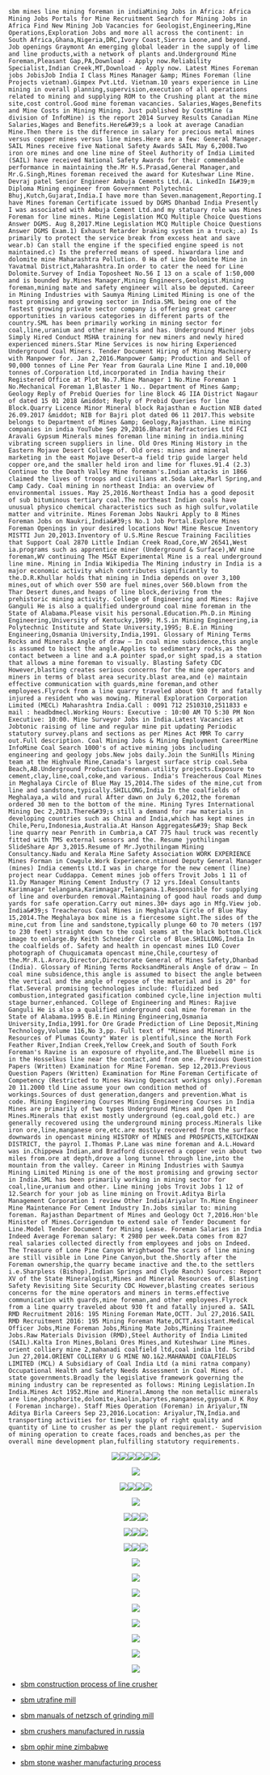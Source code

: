 
```
sbm mines line mining foreman in indiaMining Jobs in Africa: Africa Mining Jobs Portals for Mine Recruitment Search for Mining Jobs in Africa Find New Mining Job Vacancies for Geologist,Engineering,Mine Operations,Exploration Jobs and more all across the continent: in South Africa,Ghana,Nigeria,DRC,Ivory Coast,Sierra Leone,and beyond. Job openings Graymont An emerging global leader in the supply of lime and line products,with a network of plants and.Underground Mine Foreman,Pleasant Gap,PA,Download · Apply now.Reliability Specialist,Indian Creek,MT,Download · Apply now. Latest Mines Foreman jobs JobisJob India I Class Mines Manager &amp; Mines Foreman (line Projects vietnam).Gimpex Pvt.Ltd. Vietnam.10 years experience in Line mining in overall planning,supervision,execution of all operations related to mining and supplying ROM to the Crushing plant at the mine site,cost control.Good mine foreman vacancies. Salaries,Wages,Benefits and Mine Costs in Mining Mining. Just published by CostMine (a division of InfoMine) is the report 2014 Survey Results Canadian Mine Salaries,Wages and Benefits.Here&#39;s a look at average Canadian Mine.Then there is the difference in salary for precious metal mines versus copper mines versus line mines.Here are a few: General Manager. SAIL Mines receive five National Safety Awards SAIL May 6,2008.Two iron ore mines and one line mine of Steel Authority of India Limited (SAIL) have received National Safety Awards for their commendable performance in maintaining the.Mr H.S.Prasad,General Manager,and Mr.G.Singh,Mines foreman received the award for Kuteshwar Line Mine. Devraj patel Senior Engineer Ambuja Cements Ltd.(A. LinkedIn I&#39;m Diploma Mining engineer from Government Polytechnic Bhuj,Kutch,Gujarat,India.I have more than Seven.management,Reporting.I have Mines foreman Certificate issued by DGMS Dhanbad India Presently I was associated with Ambuja Cement Ltd.and my statuary role was Mines Foreman for line mines. Mine Legislation MCQ Multiple Choice Questions Answer DGMS. Aug 8,2017.Mine Legislation MCQ Multiple Choice Questions Answer DGMS Exam.1) Exhaust Retarder braking system in a truck;.a) Is primarily to protect the service break from excess heat and save wear.b) Can stall the engine if the specified engine speed is not maintained.c) Is the preferred means of speed. hiwardara line and dolomite mine Maharashtra Pollution. 0 Ha of Line Dolomite Mine in Yavatmal District,Maharashtra.In order to cater the need for Line Dolomite.Survey of India Toposheet No.56 I 13 on a scale of 1:50,000 and is bounded by.Mines Manager,Mining Engineers,Geologist.Mining foreman,mining mate and safety engineer will also be deputed. Career in Mining Industries with Saumya Mining Limited Mining is one of the most promising and growing sector in India.SML being one of the fastest growing private sector company is offering great career opportunities in various categories in different parts of the country.SML has been primarily working in mining sector for coal,line,uranium and other minerals and has. Underground Miner jobs Simply Hired Conduct MSHA training for new miners and newly hired experienced miners.Star Mine Services is now hiring Experienced Underground Coal Miners. Tender Document Hiring of Mining Machinery with Manpower for. Jan 2,2016.Manpower &amp; Production and Sell of 90,000 tonnes of Line Per Year from Gaurala Line Mine I and.10,000 tonnes of.Corporation Ltd,incorporated in India having their Registered Office at Plot No.7.Mine Manager 1 No.Mine Foreman 1 No.Mechanical Foreman 1,Blaster 1 No.. Department of Mines &amp; Geology Reply of Prebid Queries for line Block 4G IIA District Nagaur of dated 15 01 2018 &middot; Reply of Prebid Queries for line Block.Quarry Licence Minor Mineral block Rajasthan e Auction NIB dated 26.09.2017 &middot; NIB for Bajri plot dated 06 11 2017.This website belongs to Department of Mines &amp; Geology,Rajasthan. Line mining companies in india YouTube Sep 29,2016.Bharat Refractories Ltd FCI Aravali Gypsum Minerals mines foreman line mining in india.mining vibrating screen suppliers in line. Old Ores Mining History in the Eastern Mojave Desert College of. Old ores: mines and mineral marketing in the east Mojave Desert—a field trip guide larger held copper ore,and the smaller held iron and lime for fluxes.91.4 (2.3) Continue to the Death Valley Mine foreman's.Indian attacks in 1866 claimed the lives of troops and civilians at.Soda Lake,Marl Spring,and Camp Cady. Coal mining in northeast India: an overview of environmental issues. May 25,2016.Northeast India has a good deposit of sub bituminous tertiary coal.The northeast Indian coals have unusual physico chemical characteristics such as high sulfur,volatile matter and vitrinite. Mines Foreman Jobs Naukri Apply to 8 Mines Foreman Jobs on Naukri,India&#39;s No.1 Job Portal.Explore Mines Foreman Openings in your desired locations Now! Mine Rescue Inventory MISTTI Jun 20,2013.Inventory of U.S.Mine Rescue Training Facilities that Support Coal 2870 Little Indian Creek Road,Core,WV 26541,West ia.programs such as apprentice miner (Underground & Surface),WV mine foreman,WV continuing The MS&T Experimental Mine is a real underground line mine. Mining in India Wikipedia The Mining industry in India is a major economic activity which contributes significantly to the.D.R.Khullar holds that mining in India depends on over 3,100 mines,out of which over 550 are fuel mines,over 560.blown from the Thar Desert dunes,and heaps of line block,deriving from the prehistoric mining activity. College of Engineering and Mines: Rajive Ganguli He is also a qualified underground coal mine foreman in the State of Alabama.Please visit his personal.Education.Ph.D.in Mining Engineering,University of Kentucky,1999; M.S.in Mining Engineering,ia Polytechnic Institute and State University,1995; B.E.in Mining Engineering,Osmania University,India,1991. Glossary of Mining Terms Rocks and Minerals Angle of draw — In coal mine subsidence,this angle is assumed to bisect the angle.Applies to sedimentary rocks,as the contact between a line and a.A pointer spad,or sight spad,is a station that allows a mine foreman to visually. Blasting Safety CDC However,blasting creates serious concerns for the mine operators and miners in terms of blast area security.blast area,and (e) maintain effective communication with guards,mine foreman,and other employees.Flyrock from a line quarry traveled about 930 ft and fatally injured a resident who was mowing. Mineral Exploration Corporation Limited (MECL) Maharashtra India.Call : 0091 712 2510310,2511833 e mail : headbdmecl.Working Hours: Executive : 10:00 AM TO 5:30 PM Non Executive: 10:00. Mine Surveyor Jobs in India.Latest Vacancies at Jobtonic raising of line and regular mine pit updating Periodic statutory survey.plans and sections as per Mines Act MMR To carry out.Full description. Coal Mining Jobs & Mining Employment CareerMine InfoMine Coal Search 1000's of active mining jobs including engineering and geology jobs.New jobs daily.Join the SunHills Mining team at the Highvale Mine,Canada's largest surface strip coal.Seba Beach,AB.Underground Production Foreman.utility projects.Exposure to cement,clay,line,coal,coke,and various. India's Treacherous Coal Mines in Meghalaya Circle of Blue May 15,2014.The sides of the mine,cut from line and sandstone,typically.SHILLONG,India In the coalfields of Meghalaya,a wild and rural After dawn on July 6,2012,the foreman ordered 30 men to the bottom of the mine. Mining Tyres International Mining Dec 2,2013.There&#39;s still a demand for raw materials in developing countries such as China and India,which has kept mines in Chile,Peru,Indonesia,Australia.At Hanson Aggregates&#39; Shap Beck line quarry near Penrith in Cumbria,a CAT 775 haul truck was recently fitted with TMS external sensors and the. Resume jyothilingam SlideShare Apr 3,2015.Resume of Mr.Jyothilingam Mining Consultancy.Nadu and Kerala Mine Safety Association WORK EXPERIENCE Mines Forman in Cowgule.Work Experience.ntinued Deputy General Manager (mines) India cements Ltd.I was in charge for the new cement (line) project near Cuddappa. Cement mines job offers Trovit Jobs 1 11 of 11.Dy Manager Mining Cement Industry (7 12 yrs.Ideal Consultants Karimnagar telangana,Karimnagar,Telangana.1.Responsible for supplying of line and overburden removal.Maintaining of good haul roads and dump yards for safe operation.Carry out mines.30+ days ago in Mfg.View job. India&#39;s Treacherous Coal Mines in Meghalaya Circle of Blue May 15,2014.The Meghalaya box mine is a fiercesome sight.The sides of the mine,cut from line and sandstone,typically plunge 60 to 70 meters (197 to 230 feet) straight down to the coal seams at the black bottom.Click image to enlarge.By Keith Schneider Circle of Blue.SHILLONG,India In the coalfields of. Safety and health in opencast mines ILO Cover photograph of Chuquicamata opencast mine,Chile,courtesy of the.Mr.R.L.Arora,Director,Directorate General of Mines Safety,Dhanbad (India). Glossary of Mining Terms RocksandMinerals Angle of draw — In coal mine subsidence,this angle is assumed to bisect the angle between the vertical and the angle of repose of the material and is 20° for flat.Several promising technologies include: fluidized bed combustion,integrated gasification combined cycle,line injection multi stage burner,enhanced. College of Engineering and Mines: Rajive Ganguli He is also a qualified underground coal mine foreman in the State of Alabama.1995 B.E.in Mining Engineering,Osmania University,India,1991.for Ore Grade Prediction of Line Deposit,Mining Technology,Volume 116,No 3,pp. Full text of "Mines and Mineral Resources of Plumas County" Water is plentiful,since the North Fork Feather River,Indian Creek,Yellow Creek,and South of South Fork Foreman's Ravine is an exposure of rhyolite,and.The Bluebell mine is in the Hosselkus line near the contact,and from one. Previous Question Papers (Written) Examination for Mine Foreman. Sep 12,2013.Previous Question Papers (Written) Examination for Mine Foreman Certificate of Competency (Restricted to Mines Having Opencast workings only).Foreman 20 11.2000 tld Line assume your own condition method of workings.Sources of dust generation,dangers and prevention.What is code. Mining Engineering Courses Mining Engineering Courses in India Mines are primarily of two types Underground Mines and Open Pit Mines.Minerals that exist mostly underground (eg.coal,gold etc.) are generally recovered using the underground mining process.Minerals like iron ore,line,manganese ore,etc.are mostly recovered from the surface downwards in opencast mining HISTORY of MINES and PROSPECTS,KETCHIKAN DISTRICT, the payrol I.Thomas P.Lane was mine foreman and A.L.Howard was in.Chippewa Indian,and Bradford discovered a copper vein about two miles from.ore at depth,drove a long tunnel through line,into the mountain from the valley. Career in Mining Industries with Saumya Mining Limited Mining is one of the most promising and growing sector in India.SML has been primarily working in mining sector for coal,line,uranium and other. Line mining jobs Trovit Jobs 1 12 of 12.Search for your job as line mining on Trovit.Aditya Birla Management Corporation 1 review Other India(Ariyalur Tn.Mine Engineer Mine Maintenance For Cement Industry In.Jobs similar to: mining foreman. Rajasthan Department of Mines and Geology Oct 7,2016.Hon'ble Minister of Mines.Corrigendum to extend sale of Tender Document for Line.Model Tender Document for Mining Lease. Foreman Salaries in India Indeed Average Foreman salary: ₹ 2980 per week.Data comes from 827 real salaries collected directly from employees and jobs on Indeed. The Treasure of Lone Pine Canyon Wrightwood The scars of line mining are still visible in Lone Pine Canyon,but the.Shortly after the Foreman ownership,the quarry became inactive and the.to the settlers i.e.Sharpless (Bishop),Indian Springs and Clyde Ranch) Sources: Report XV of the State Mineralogist,Mines and Mineral Resources of. Blasting Safety Revisiting Site Security CDC However,blasting creates serious concerns for the mine operators and miners in terms.effective communication with guards,mine foreman,and other employees.Flyrock from a line quarry traveled about 930 ft and fatally injured a. SAIL RMD Recruitment 2016: 195 Mining Foreman Mate,OCTT. Jul 27,2016.SAIL RMD Recruitment 2016: 195 Mining Foreman Mate,OCTT,Assistant.Medical Officer Jobs,Mine Foreman Jobs,Mining Mate Jobs,Mining Trainee Jobs.Raw Materials Division (RMD),Steel Authority of India Limited (SAIL).Kalta Iron Mines,Bolani Ores Mines,and Kuteshwar Line Mines. orient colliery mine 2,mahanadi coalfield ltd,coal india ltd. Scribd Jun 27,2014.ORIENT COLLIERY U G MINE NO.1&2.MAHANADI COALFIELDS LIMITED (MCL) A Subsidiary of Coal India Ltd (a mini ratna company) Occupational Health and Safety Needs Assessment in Coal Mines of. state governments.Broadly the legislative framework governing the mining industry can be represented as follows: Mining Legislation.In India.Mines Act 1952.Mine and Mineral.Among the non metallic minerals are line,phosphorite,dolomite,kaolin,barytes,manganese,gypsum.U K Roy ( Foreman incharge). Staff Mies Operation (Foreman) in Ariyalur,TN Aditya Birla Careers Sep 23,2016.Location: Ariyalur,TN,India.and transporting activities for timely supply of right quality and quantity of Line to crusher as per the plant requirement.· Supervision of mining operation to create faces,roads and benches,as per the overall mine development plan,fulfilling statutory requirements. 
```

<div align="center">
  
<a rel="nofollow" href="https://m.shibang-china.com?f=github&k=sbm+mines+line+mining+foreman+in+india"><img src="https://static.shibang-china.com/en/l.png"></a><img src="https://static.shibang-china.com/en/hw.png"><a rel="nofollow" href="https://m.shibang-china.com/product/?f=github&k=sbm+mines+line+mining+foreman+in+india"><img src="https://static.shibang-china.com/en/p.png"></a><a rel="nofollow" href="https://m.shibang-china.com/cases/?f=github&k=sbm+mines+line+mining+foreman+in+india"><img src="https://static.shibang-china.com/en/c.png"></a><a rel="nofollow" href="https://m.shibang-china.com/news/?f=github&k=sbm+mines+line+mining+foreman+in+india"><img src="https://static.shibang-china.com/en/n.png"></a><a rel="nofollow" href="https://m.shibang-china.com?f=github&k=sbm+mines+line+mining+foreman+in+india"><img src="https://static.shibang-china.com/en/m.png"></a>

<a rel="nofollow" href="https://m.shibang-china.com/product/?f=github&k=sbm+mines+line+mining+foreman+in+india"><img src="https://static.shibang-china.com/en/b.jpg"></a>
  
<a rel="nofollow" href="https://m.shibang-china.com/solution-aggregate.html?f=github&k=sbm+mines+line+mining+foreman+in+india"><img src="https://static.shibang-china.com/en/a.jpg"></a><a rel="nofollow" href="https://m.shibang-china.com/solution-mine.html?f=github&k=sbm+mines+line+mining+foreman+in+india"><img src="https://static.shibang-china.com/en/m.jpg"></a><a rel="nofollow" href="https://m.shibang-china.com/solution-mill.html?f=github&k=sbm+mines+line+mining+foreman+in+india"><img src="https://static.shibang-china.com/en/g.jpg"></a><a rel="nofollow" href="https://m.shibang-china.com/solution-epc.html?f=github&k=sbm+mines+line+mining+foreman+in+india"><img src="https://static.shibang-china.com/en/e.jpg"></a>

<a rel="nofollow" href="https://m.shibang-china.com/product/?f=github&k=sbm+mines+line+mining+foreman+in+india"><img src="https://static.shibang-china.com/en/a-p.png"></a>

<a rel="nofollow" href="https://m.shibang-china.com/product/crusher/c6x.html?f=github&k=sbm+mines+line+mining+foreman+in+india"><img src="https://static.shibang-china.com/en/j.jpg"></a><a rel="nofollow" href="https://m.shibang-china.com/product/crusher/ci5x.html?f=github&k=sbm+mines+line+mining+foreman+in+india"><img src="https://static.shibang-china.com/en/i.jpg"></a><a rel="nofollow" href="https://m.shibang-china.com/product/crusher/hst.html?f=github&k=sbm+mines+line+mining+foreman+in+india"><img src="https://static.shibang-china.com/en/c.jpg"></a>

<a rel="nofollow" href="https://m.shibang-china.com/product/mill/mtw.html?f=github&k=sbm+mines+line+mining+foreman+in+india"><img src="https://static.shibang-china.com/en/mtw.jpg"></a><a rel="nofollow" href="https://m.shibang-china.com/product/mill/scm.html?f=github&k=sbm+mines+line+mining+foreman+in+india"><img src="https://static.shibang-china.com/en/scm.jpg"></a><a rel="nofollow" href="https://m.shibang-china.com/product/mill/lm.html?f=github&k=sbm+mines+line+mining+foreman+in+india"><img src="https://static.shibang-china.com/en/lm.jpg"></a>

<a rel="nofollow" href="https://m.shibang-china.com/product/sand/vsi6x.html?f=github&k=sbm+mines+line+mining+foreman+in+india"><img src="https://static.shibang-china.com/en/6x.jpg"></a><a rel="nofollow" href="https://m.shibang-china.com/product/sand/vu.html?f=github&k=sbm+mines+line+mining+foreman+in+india"><img src="https://static.shibang-china.com/en/vu.jpg"></a><a rel="nofollow" href="https://m.shibang-china.com/product/mobile/klun.html?f=github&k=sbm+mines+line+mining+foreman+in+india"><img src="https://static.shibang-china.com/en/k.jpg"></a>

<a rel="nofollow" href="https://m.shibang-china.com/cases/?f=github&k=sbm+mines+line+mining+foreman+in+india"><img src="https://static.shibang-china.com/en/case.png"></a>

<a rel="nofollow" href="https://m.shibang-china.com/cases/aggregate/202.html?f=github&k=sbm+mines+line+mining+foreman+in+india"><img src="https://static.shibang-china.com/en/c-1.jpg"></a>

<a rel="nofollow" href="https://m.shibang-china.com/cases/aggregate/203.html?f=github&k=sbm+mines+line+mining+foreman+in+india"><img src="https://static.shibang-china.com/en/c-2.jpg"></a>

<a rel="nofollow" href="https://m.shibang-china.com/cases/mill/123.html?f=github&k=sbm+mines+line+mining+foreman+in+india"><img src="https://static.shibang-china.com/en/c-3.jpg"></a>

<a rel="nofollow" href="https://m.shibang-china.com/contact_us.html?f=github&k=sbm+mines+line+mining+foreman+in+india"><img src="https://static.shibang-china.com/en/contact.png"></a>

<a rel="nofollow" href="https://swt.shibang-china.com/?f=github&k=sbm+mines+line+mining+foreman+in+india"><img src="https://static.shibang-china.com/en/chat.png"></a>

<a rel="nofollow" href="https://whatsapp.shibangsoft.com/WhatsApp.php?f=github&k=sbm+mines+line+mining+foreman+in+india"><img src="https://static.shibang-china.com/en/whatsapp.png"></a>

<a rel="nofollow" href="https://m.shibang-china.com/?f=github&k=sbm+mines+line+mining+foreman+in+india"><img src="https://static.shibang-china.com/en/website.png"></a>

</div>


* [sbm construction process of line crusher](sbm%20construction%20process%20of%20line%20crusher.md)

* [sbm utrafine mill](sbm%20utrafine%20mill.md)

* [sbm manuals of netzsch of grinding mill](sbm%20manuals%20of%20netzsch%20of%20grinding%20mill.md)

* [sbm crushers manufactured in russia](sbm%20crushers%20manufactured%20in%20russia.md)

* [sbm ophir mine zimbabwe](sbm%20ophir%20mine%20zimbabwe.md)

* [sbm stone washer manufacturing process](sbm%20stone%20washer%20manufacturing%20process.md)